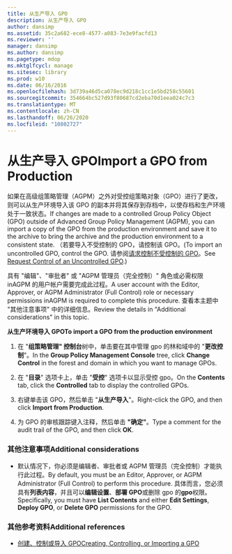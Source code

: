 ```yaml
---
title: 从生产导入 GPO
description: 从生产导入 GPO
author: dansimp
ms.assetid: 35c2a682-ece8-4577-a083-7e3e9facfd13
ms.reviewer: ''
manager: dansimp
ms.author: dansimp
ms.pagetype: mdop
ms.mktglfcycl: manage
ms.sitesec: library
ms.prod: w10
ms.date: 06/16/2016
ms.openlocfilehash: 3d739a46d5ca078ec9d218c1cc1e5bd258c55601
ms.sourcegitcommit: 354664bc527d93f80687cd2eba70d1eea024c7c3
ms.translationtype: MT
ms.contentlocale: zh-CN
ms.lasthandoff: 06/26/2020
ms.locfileid: "10802727"
---
```

# <span data-ttu-id="f67d4-103">从生产导入 GPO</span><span class="sxs-lookup"><span data-stu-id="f67d4-103">Import a GPO from Production</span></span>


<span data-ttu-id="f67d4-104">如果在高级组策略管理（AGPM）之外对受控组策略对象（GPO）进行了更改，则可以从生产环境导入该 GPO 的副本并将其保存到存档中，以使存档和生产环境处于一致状态。</span><span class="sxs-lookup"><span data-stu-id="f67d4-104">If changes are made to a controlled Group Policy Object (GPO) outside of Advanced Group Policy Management (AGPM), you can import a copy of the GPO from the production environment and save it to the archive to bring the archive and the production environment to a consistent state.</span></span> <span data-ttu-id="f67d4-105">（若要导入不受控制的 GPO，请控制该 GPO。</span><span class="sxs-lookup"><span data-stu-id="f67d4-105">(To import an uncontrolled GPO, control the GPO.</span></span> <span data-ttu-id="f67d4-106">请参阅[请求控制不受控制的 GPO](request-control-of-an-uncontrolled-gpo-agpm30ops.md)。</span><span class="sxs-lookup"><span data-stu-id="f67d4-106">See [Request Control of an Uncontrolled GPO](request-control-of-an-uncontrolled-gpo-agpm30ops.md).)</span></span>

<span data-ttu-id="f67d4-107">具有 "编辑"、"审批者" 或 "AGPM 管理员（完全控制）" 角色或必需权限 inAGPM 的用户帐户需要完成此过程。</span><span class="sxs-lookup"><span data-stu-id="f67d4-107">A user account with the Editor, Approver, or AGPM Administrator (Full Control) role or necessary permissions inAGPM is required to complete this procedure.</span></span> <span data-ttu-id="f67d4-108">查看本主题中 "其他注意事项" 中的详细信息。</span><span class="sxs-lookup"><span data-stu-id="f67d4-108">Review the details in "Additional considerations" in this topic.</span></span>

**<span data-ttu-id="f67d4-109">从生产环境导入 GPO</span><span class="sxs-lookup"><span data-stu-id="f67d4-109">To import a GPO from the production environment</span></span>**

1.  <span data-ttu-id="f67d4-110">在 "**组策略管理" 控制台**树中，单击要在其中管理 gpo 的林和域中的 "**更改控制**"。</span><span class="sxs-lookup"><span data-stu-id="f67d4-110">In the **Group Policy Management Console** tree, click **Change Control** in the forest and domain in which you want to manage GPOs.</span></span>

2.  <span data-ttu-id="f67d4-111">在 "**目录**" 选项卡上，单击 "**受控**" 选项卡以显示受控 gpo。</span><span class="sxs-lookup"><span data-stu-id="f67d4-111">On the **Contents** tab, click the **Controlled** tab to display the controlled GPOs.</span></span>

3.  <span data-ttu-id="f67d4-112">右键单击该 GPO，然后单击 "**从生产导入**"。</span><span class="sxs-lookup"><span data-stu-id="f67d4-112">Right-click the GPO, and then click **Import from Production**.</span></span>

4.  <span data-ttu-id="f67d4-113">为 GPO 的审核跟踪键入注释，然后单击 **"确定"**。</span><span class="sxs-lookup"><span data-stu-id="f67d4-113">Type a comment for the audit trail of the GPO, and then click **OK**.</span></span>

### <span data-ttu-id="f67d4-114">其他注意事项</span><span class="sxs-lookup"><span data-stu-id="f67d4-114">Additional considerations</span></span>

-   <span data-ttu-id="f67d4-115">默认情况下，你必须是编辑者、审批者或 AGPM 管理员（完全控制）才能执行此过程。</span><span class="sxs-lookup"><span data-stu-id="f67d4-115">By default, you must be an Editor, Approver, or AGPM Administrator (Full Control) to perform this procedure.</span></span> <span data-ttu-id="f67d4-116">具体而言，您必须具有**列表内容**，并且可以**编辑设置**、**部署 GPO**或删除 gpo 的**gpo**权限。</span><span class="sxs-lookup"><span data-stu-id="f67d4-116">Specifically, you must have **List Contents** and either **Edit Settings**, **Deploy GPO**, or **Delete GPO** permissions for the GPO.</span></span>

### <span data-ttu-id="f67d4-117">其他参考资料</span><span class="sxs-lookup"><span data-stu-id="f67d4-117">Additional references</span></span>

-   [<span data-ttu-id="f67d4-118">创建、控制或导入 GPO</span><span class="sxs-lookup"><span data-stu-id="f67d4-118">Creating, Controlling, or Importing a GPO</span></span>](creating-controlling-or-importing-a-gpo-agpm30ops.md)

 

 






